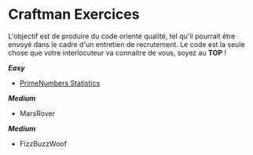 # Craftman Exercices


L'objectif est de produire du code orienté qualité, tel qu'il pourrait être envoyé dans le cadre d'un entretien de recrutement.
Le code est la seule chose que votre interlocuteur va connaitre de vous, soyez au **TOP** !

**_Easy_**
- [PrimeNumbers Statistics](https://github.com/geleouet/exercices/tree/master/primeStatistics)
 
 
**_Medium_**
- MarsRover

**_Medium_**
- FizzBuzzWoof
